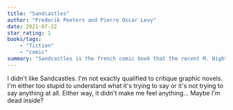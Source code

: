 ```yaml
---
title: "Sandcastles"
author: "Frederik Peeters and Pierre Oscar Levy"
date: 2021-07-22
star_rating: 1
books/tags:
    - "fiction"
    - "comic"
summary: "Sandcastles is the french comic book that the recent M. Night Shyamalan's movie Old was based on. A bunch of different people arrive for a relaxing day at the beach and find themselves aging extremely rapidly, babies become teens and older folk die. Hijinks ensue. I don't get it."
---
```

I didn't like Sandcastles. I'm not exactly qualified to critique graphic novels. I'm either too stupid to understand what it's trying to say or it's not trying to say anything at all. Either way, it didn't make me feel anything... Maybe I'm dead inside?
